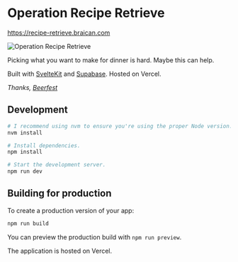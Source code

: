 # Operation Recipe Retrieve

https://recipe-retrieve.braican.com

![Operation Recipe Retrieve](http://images2.fanpop.com/images/quiz/37691_1216866710935_350_250.jpg)

Picking what you want to make for dinner is hard. Maybe this can help.

Built with [SvelteKit](https://kit.svelte.dev/) and [Supabase](https://supabase.com/). Hosted on Vercel.

*Thanks, [Beerfest](https://www.youtube.com/watch?v=wAbQf-Ko1d0)*

## Development

```bash
# I recommend using nvm to ensure you're using the proper Node version.
nvm install

# Install dependencies.
npm install

# Start the development server.
npm run dev
```

## Building for production

To create a production version of your app:

```bash
npm run build
```

You can preview the production build with `npm run preview`.

The application is hosted on Vercel.
